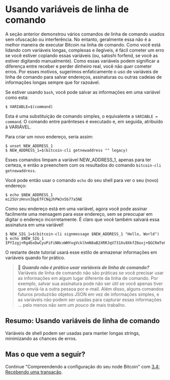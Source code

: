 # Usando variáveis de linha de comando

A seção anterior demonstrou vários comandos de linha de comando usados sem ofuscação ou interferência. No entanto, geralmente essa não é a melhor maneira de executar Bitcoin na linha de comando. Como você está lidando com variáveis longas, complexas e ilegíveis, é fácil cometer um erro se você estiver copiando essas variáveis (ou, satoshi forfend, se você as estiver digitando manualmente). Como essas variáveis podem significar a diferença entre receber e perder dinheiro real, você não _quer_ cometer erros. Por esses motivos, sugerimos enfaticamente o uso de variáveis de linha de comando para salvar endereços, assinaturas ou outras cadeias de informações longas sempre que for razoável.

Se estiver usando `bash`, você pode salvar as informações em uma variável como esta:
```
$ VARIABLE=$(command)
```

Esta é uma substituição de comando simples, o equivalente a `VARIABLE = command`. O comando entre parênteses é executado e, em seguida, atribuído à VARIÁVEL.

Para criar um novo endereço, seria assim:
```
$ unset NEW_ADDRESS_1
$ NEW_ADDRESS_1=$(bitcoin-cli getnewaddress "" legacy)
```
Esses comandos limpam a variável NEW_ADDRESS_1, apenas para ter certeza, e então a preenchem com os resultados do comando `bitcoin-cli getnewaddress`.

Você pode então usar o comando `echo` do seu shell para ver o seu (novo) endereço:
```
$ echo $NEW_ADDRESS_1
mi25UrzHnvn3bpEfFCNqJhPWJn5b77a5NE
```
Como seu endereço está em uma variável, agora você pode assinar facilmente uma mensagem para esse endereço, sem se preocupar em digitar o endereço incorretamente. É claro que você também salvará essa assinatura em uma variável!
```
$ NEW_SIG_1=$(bitcoin-cli signmessage $NEW_ADDRESS_1 "Hello, World")
$ echo $NEW_SIG_1
IPYIzgj+Rg4bxDwCyoPiFiNNcxWHYxgVcklhmN8aB2XRRJqV731Xu9XkfZ6oxj+QGCRmTe80X81EpXtmGUpXOM4=
```
O restante deste tutorial usará esse estilo de armazenar informações em variáveis quando for prático.

> :book: ***Quando não é prático usar variáveis de linha de comando?*** Variáveis de linha de comando não são práticas se você precisar usar as informações em algum lugar diferente da linha de comando. Por exemplo, salvar sua assinatura pode não ser útil se você apenas tiver que enviá-la a outra pessoa por e-mail. Além disso, alguns comandos futuros produzirão objetos JSON em vez de informações simples, e as variáveis não podem ser usadas para capturar essas informações ... pelo menos não sem um _pouco_ de mais trabalho.

## Resumo: Usando variáveis de linha de comando

Variáveis de shell podem ser usadas para manter longas strings, minimizando as chances de erros.

## Mas o que vem a seguir?

Continue "Compreendendo a configuração do seu node Bitcoin" com [3.4: Recebendo uma transação](03_4_Receiving_a_Transaction.md).